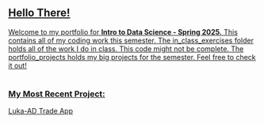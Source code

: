 <h2> <a href="https://www.youtube.com/watch?v=6D9Uh6oeMlA"> Hello There!</h2>
<p>  Welcome to my portfolio for <b>Intro to Data Science - Spring 2025.</b> This contains all of my coding work this semester. The in_class_exercises folder holds all of the work I do in class. This code might not be complete. The portfolio_projects holds my big projects for the semester. Feel free to check it out!
<br>

 #
<h3> My Most Recent Project: </h3> 
<p> <a href='https://github.com/jack-b-thomas/THOMAS-Data-Science-Portfolio/tree/main/portfolio_projects/luka_ad_trade_app'> Luka-AD Trade App </p>
 
